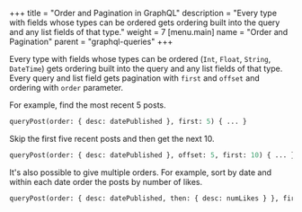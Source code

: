 +++
title = "Order and Pagination in GraphQL"
description = "Every type with fields whose types can be ordered gets ordering built into the query and any list fields of that type."
weight = 7
[menu.main]
    name = "Order and Pagination"
    parent = "graphql-queries"
+++

Every type with fields whose types can be ordered (`Int`, `Float`, `String`, `DateTime`) gets
ordering built into the query and any list fields of that type. Every query and list field
gets pagination with `first` and `offset` and ordering with `order` parameter.

For example, find the most recent 5 posts.

```graphql
queryPost(order: { desc: datePublished }, first: 5) { ... }
```

Skip the first five recent posts and then get the next 10.

```graphql
queryPost(order: { desc: datePublished }, offset: 5, first: 10) { ... }
```

It's also possible to give multiple orders.  For example, sort by date and within each
date order the posts by number of likes.

```graphql
queryPost(order: { desc: datePublished, then: { desc: numLikes } }, first: 5) { ... }
```
